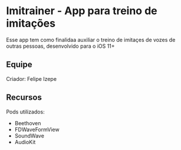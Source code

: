 # **Imitrainer - App para treino de imitações**
Esse app tem como finalidaa auxiliar o treino de imitaçes de vozes de outras pessoas, desenvolvido para o iOS 11+

## **Equipe**
Criador: Felipe Izepe



## **Recursos**
Pods utilizados:
*  Beethoven
*  FDWaveFormView
*  SoundWave
*  AudioKit
  
  
